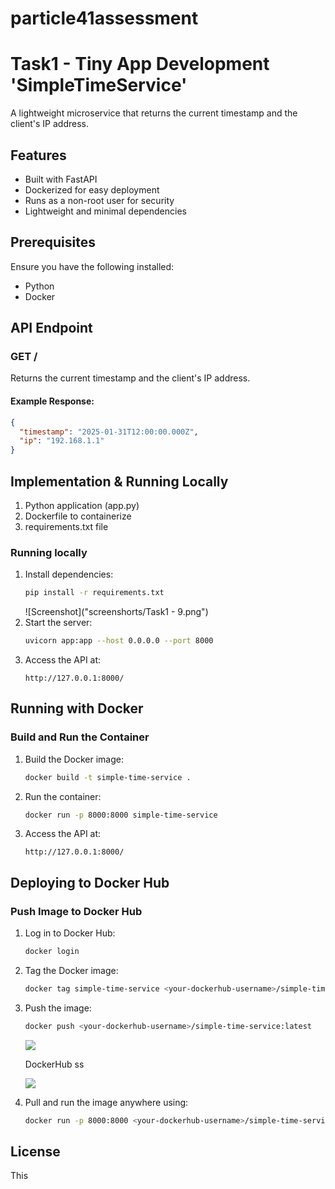# particle41assessment



# Task1 - Tiny App Development 'SimpleTimeService'

A lightweight microservice that returns the current timestamp and the client's IP address.

## Features

- Built with FastAPI
- Dockerized for easy deployment
- Runs as a non-root user for security
- Lightweight and minimal dependencies

## Prerequisites

Ensure you have the following installed:

- Python 
- Docker

## API Endpoint

### **GET /**

Returns the current timestamp and the client's IP address.

#### **Example Response:**

```json
{
  "timestamp": "2025-01-31T12:00:00.000Z",
  "ip": "192.168.1.1"
}
```

## Implementation & Running Locally
   1. Python application (app.py)
   2. Dockerfile to containerize
   3. requirements.txt file

### **Running locally**

1. Install dependencies:
   ```sh
   pip install -r requirements.txt
   ```
   ![Screenshot]("screenshorts/Task1 - 9.png")
4. Start the server:
   ```sh
   uvicorn app:app --host 0.0.0.0 --port 8000
   ```
5. Access the API at:
   ```
   http://127.0.0.1:8000/
   ```

## Running with Docker

### **Build and Run the Container**

1. Build the Docker image:
   ```sh
   docker build -t simple-time-service .
   ```
2. Run the container:
   ```sh
   docker run -p 8000:8000 simple-time-service
   ```
3. Access the API at:
   ```
   http://127.0.0.1:8000/
   ```



## Deploying to Docker Hub

### **Push Image to Docker Hub**

1. Log in to Docker Hub:
   ```sh
   docker login
   ```
2. Tag the Docker image:
   ```sh
   docker tag simple-time-service <your-dockerhub-username>/simple-time-service:latest
   ```
3. Push the image:
   ```sh
   docker push <your-dockerhub-username>/simple-time-service:latest
   ```
   <img src="screenshort/Task1 - 7.png">

   DockerHub ss

   <img src="screenshort/Task1 - 8.png">
   
5. Pull and run the image anywhere using:
   ```sh
   docker run -p 8000:8000 <your-dockerhub-username>/simple-time-service:latest
   ```


## License

This 

